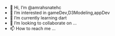 - 👋 Hi, I’m @amrahsnatehc
- 👀 I’m interested in gameDev,D3Modeling,appDev
- 🌱 I’m currently learning dart
- 💞️ I’m looking to collaborate on ...
- 📫 How to reach me ...

<!---
amrahsnatehc/amrahsnatehc is a ✨ special ✨ repository because its `README.md` (this file) appears on your GitHub profile.
You can click the Preview link to take a look at your changes.
--->
